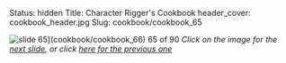 Status: hidden
Title: Character Rigger's Cookbook
header_cover: cookbook_header.jpg
Slug: cookbook/cookbook_65

![slide 65](https://dl.dropboxusercontent.com/u/2977490/presentations/cookbook/img65.jpg)](cookbook/cookbook_66)
65 of 90
_Click on the image for the [next slide](cookbook/cookbook_66), or click [here for the previous one](cookbook/cookbook_64)_
